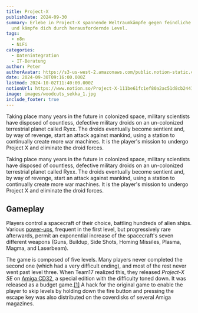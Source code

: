 ```yaml
---
title: Project-X
publishDate: 2024-09-30
summary: Erlebe in Project-X spannende Weltraumkämpfe gegen feindliche Droiden
  und kämpfe dich durch herausfordernde Level.
tags:
  - n8n
  - NiFi
categories:
  - Datenintegration
  - IT-Beratung
author: Peter
authorAvatar: https://s3-us-west-2.amazonaws.com/public.notion-static.com/e182a09e-e735-4e8a-af57-1a256e62ae88/1722775800036.jpeg
date: 2024-09-30T09:16:00.000Z
lastmod: 2024-10-02T11:40:00.000Z
notionUrl: https://www.notion.so/Project-X-111be61fc1ef80a2ac51d8cb2441cb00
image: images/woodcuts_sekka_1.jpg
include_footer: true
---
```



Taking place many years in the future in colonized space, military scientists have disposed of countless, defective military droids on an un-colonized terrestrial planet called Ryxx. The droids eventually become sentient and, by way of revenge, start an attack against mankind, using a station to continually create more war machines. It is the player's mission to undergo Project X and eliminate the droid forces.


Taking place many years in the future in colonized space, military scientists have disposed of countless, defective military droids on an un-colonized terrestrial planet called Ryxx. The droids eventually become sentient and, by way of revenge, start an attack against mankind, using a station to continually create more war machines. It is the player's mission to undergo Project X and eliminate the droid forces.


## Gameplay


Players control a spacecraft of their choice, battling hundreds of alien ships. Various [power-ups](https://en.wikipedia.org/wiki/Power-up), frequent in the first level, but progressively rare afterwards, permit an exponential increase of the spacecraft's seven different weapons (Guns, Buildup, Side Shots, Homing Missiles, Plasma, Magma, and Laserbeam).


The game is composed of five levels. Many players never completed the second one (which had a very difficult ending), and most of the rest never went past level three. When Team17 realized this, they released _Project-X SE_ on [Amiga CD32](https://en.wikipedia.org/wiki/Amiga_CD32), a special edition with the difficulty toned down. It was released as a budget game.[[1]](https://en.wikipedia.org/wiki/Project-X#cite_note-Budget-1) A hack for the original game to enable the player to skip levels by holding down the fire button and pressing the escape key was also distributed on the coverdisks of several Amiga magazines.

